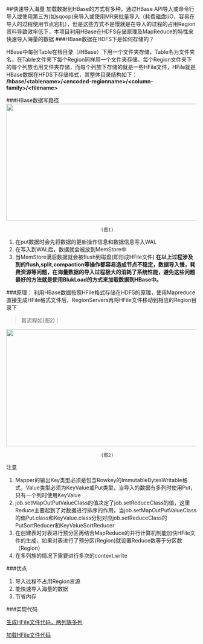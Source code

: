 ##快速导入海量
加载数据到HBase的方式有多种，通过HBase API导入或命令行导入或使用第三方(如sqoop)来导入或使用MR来批量导入（耗费磁盘I/O，容易在导入的过程使用节点宕机），但是这些方式不是慢就是在导入的过程的占用Region资料导致效率低下，本项目利用HBase在HDFS存储原理及MapReduce的特性来快速导入海量的数据
###HBase数据在HDFS下是如何存储的？

HBase中每张Table在根目录（/HBase）下用一个文件夹存储，Table名为文件夹名，在Table文件夹下每个Region同样用一个文件夹存储，每个Region文件夹下的每个列族也用文件夹存储，而每个列族下存储的就是一些HFile文件，HFile就是HBase数据在HFDS下存储格式，其整体目录结构如下：
**/hbase/\<tablename>/\<encoded-regionname>/\<column-family>/\<filename>**

###HBase数据写路径
<img src="https://github.com/MOBIN-F/TravelPriceComparison/blob/master/image/HBase_write_path.png" width="600" height="310"/>
                                       
                                       (图1)
1. 在put数据时会先将数据的更新操作信息和数据信息写入WAL
2. 在写入到WAL后，数据就会被放到MemStore中
3. 当MemStore满后数据就会被flush到磁盘(即形成HFile文件)
**在以上过程涉及到的flush,split,compaction等操作都容易造成节点不稳定，数据导入慢，耗费资源等问题，在海量数据的导入过程极大的消耗了系统性能，避免这些问题最好的方法就是使用BlukLoad的方式来加载数据到HBase中。**

###原理：
利用HBase数据按照HFile格式存储在HDFS的原理，使用Mapreduce直接生成HFile格式文件后，RegionServers再将HFile文件移动到相应的Region目录下
>其流程如(图2)：

<img src="https://github.com/MOBIN-F/TravelPriceComparison/blob/master/image/BlukLoad.png" width="600" height="310"/>
                                       
                                       (图2)  

注意
1. Mapper的输出Key类型必须是包含Rowkey的ImmutableBytesWritable格式，Value类型必须为KeyValue或Put类型，当导入的数据有多列时使用Put，只有一个列时使用KeyValue
2. job.setMapOutPutValueClass的值决定了job.setReduceClass的值，这里Reduce主要起到了对数据进行排序的作用，当job.setMapOutPutValueClass的值Put.class和KeyValue.class分别对应job.setReduceClass的PutSortReducer和KeyValueSortReducer
3. 在创建表时对表进行预分区再结合MapReduce的并行计算机制能加快HFile文件的生成，如果对表进行了预分区(Region)就设置Reduce数等于分区数（Region）
4. 在多列族的情况下需要进行多次的context.write

###优点
1. 导入过程不占用Region资源
2. 能快速导入海量的数据
3. 节省内存

###实现代码

[生成HFile文件代码，两列族多列](https://github.com/MOBIN-F/TravelPriceComparison/blob/master/src/main/java/com/mobin/putDataToHBase/GenerateHFile.java)

[加载HFile文件代码](https://github.com/MOBIN-F/TravelPriceComparison/blob/master/src/main/java/com/mobin/putDataToHBase/LoadIncrementalHFileToHBase.java)